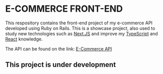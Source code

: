 # E-COMMERCE FRONT-END

This respository contains the front-end project of my e-commerce API developed using Ruby on Rails. This is a showcase project, also used to study new technologies such as [Next.JS](https://nextjs.org/) and improve my [TypeScript](https://www.typescriptlang.org/) and [React](https://reactjs.org/) knowledge.

The API can be found on the link: [E-Commerce API](https://github.com/jramiresbrito/ecommerce-api)

## This project is under development